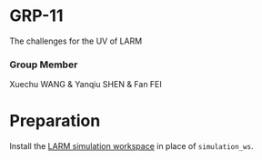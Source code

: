 # GRP-11
The challenges for the UV of LARM
### Group Member 
 Xuechu WANG & Yanqiu SHEN & Fan FEI

 # Preparation
 Install the [LARM simulation workspace](https://github.com/ceri-num/LARM-RDS-Simulation-WS) in place of `simulation_ws`.
 
 
